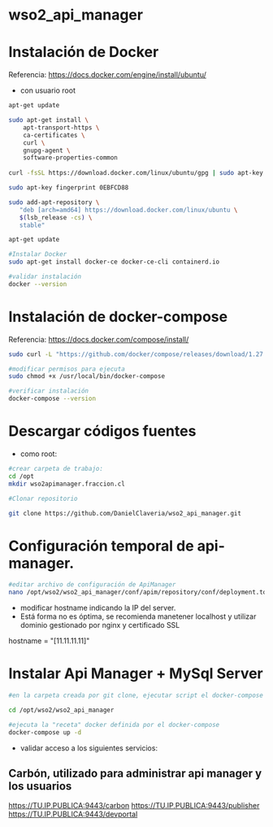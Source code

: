 # wso2_api_manager

# Instalación de Docker

Referencia: https://docs.docker.com/engine/install/ubuntu/

* con usuario root
```bash
apt-get update

sudo apt-get install \
    apt-transport-https \
    ca-certificates \
    curl \
    gnupg-agent \
    software-properties-common
    
curl -fsSL https://download.docker.com/linux/ubuntu/gpg | sudo apt-key add -

sudo apt-key fingerprint 0EBFCD88

sudo add-apt-repository \
   "deb [arch=amd64] https://download.docker.com/linux/ubuntu \
   $(lsb_release -cs) \
   stable"

apt-get update

#Instalar Docker
sudo apt-get install docker-ce docker-ce-cli containerd.io

#validar instalación
docker --version
```

# Instalación de docker-compose

Referencia: https://docs.docker.com/compose/install/

```bash
sudo curl -L "https://github.com/docker/compose/releases/download/1.27.4/docker-compose-$(uname -s)-$(uname -m)" -o /usr/local/bin/docker-compose

#modificar permisos para ejecuta
sudo chmod +x /usr/local/bin/docker-compose

#verificar instalación
docker-compose --version
```

# Descargar códigos fuentes

* como root:

```bash
#crear carpeta de trabajo: 
cd /opt
mkdir wso2apimanager.fraccion.cl

#Clonar repositorio

git clone https://github.com/DanielClaveria/wso2_api_manager.git
```
# Configuración temporal de api-manager.

```bash
#editar archivo de configuración de ApiManager
nano /opt/wso2/wso2_api_manager/conf/apim/repository/conf/deployment.toml
```
* modificar hostname indicando la IP del server.
* Está forma no es óptima, se recomienda manetener localhost y utilizar dominio gestionado por nginx y certificado SSL

hostname = "[11.11.11.11]"

# Instalar Api Manager + MySql Server

```bash
#en la carpeta creada por git clone, ejecutar script el docker-compose

cd /opt/wso2/wso2_api_manager

#ejecuta la "receta" docker definida por el docker-compose
docker-compose up -d
```
* validar acceso a los siguientes servicios:

## Carbón, utilizado para administrar api manager y los usuarios
https://TU.IP.PUBLICA:9443/carbon
https://TU.IP.PUBLICA:9443/publisher
https://TU.IP.PUBLICA:9443/devportal



